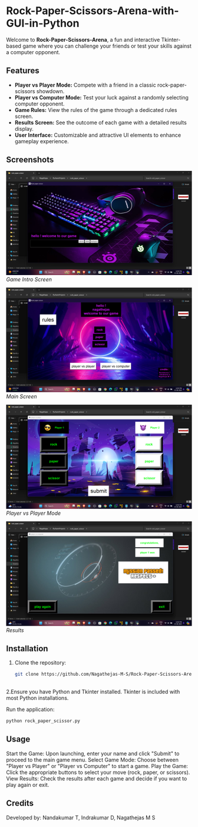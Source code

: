 # Rock-Paper-Scissors-Arena-with-GUI-in-Python

Welcome to **Rock-Paper-Scissors-Arena**, a fun and interactive Tkinter-based game where you can challenge your friends or test your skills against a computer opponent. 

## Features

- **Player vs Player Mode:** Compete with a friend in a classic rock-paper-scissors showdown.
- **Player vs Computer Mode:** Test your luck against a randomly selecting computer opponent.
- **Game Rules:** View the rules of the game through a dedicated rules screen.
- **Results Screen:** See the outcome of each game with a detailed results display.
- **User Interface:** Customizable and attractive UI elements to enhance gameplay experience.

## Screenshots

![Game Intro](1.png)
*Game Intro Screen*

![Main Screen](2.png)
*Main Screen*

![Player vs Player](3.png)
*Player vs Player Mode*

![Results](4.png)
*Results*

## Installation

1. Clone the repository:
   ```bash
   git clone https://github.com/Nagathejas-M-S/Rock-Paper-Scissors-Arena-with-GUI-in-Python.git
  
2.Ensure you have Python and Tkinter installed. Tkinter is included with most Python installations.

Run the application:  
 ```bash
python rock_paper_scissor.py
```

## Usage 

Start the Game: Upon launching, enter your name and click "Submit" to proceed to the main game menu.
Select Game Mode: Choose between "Player vs Player" or "Player vs Computer" to start a game.
Play the Game: Click the appropriate buttons to select your move (rock, paper, or scissors).
View Results: Check the results after each game and decide if you want to play again or exit.

## Credits
Developed by: Nandakumar T, Indrakumar D, Nagathejas M S
